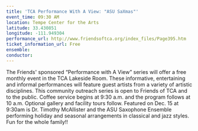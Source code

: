 ```yaml
---
title: 'TCA Performance With A View: "ASU SaXmas"'
event_time: 09:30 AM
location: Tempe Center for the Arts
latitude: 33.430851
longitude: -111.949304
performance_url: http://www.friendsoftca.org/index_files/Page395.htm
ticket_information_url: Free
ensemble: 
conductor: 
---
```

The Friends' sponsored &#8220;Performance with A View&#8221; series will offer a free monthly event in the TCA Lakeside Room. These informative, entertaining and informal performances will feature guest artists from a variety of artistic disciplines. This community outreach series is open to Friends of TCA and to the public. Coffee service begins at 9:30 a.m. and the program follows at 10 a.m. Optional gallery and facility tours follow.  Featured on Dec. 15 at 9:30am is Dr. Timothy McAllister and the ASU Saxophone Ensemble performing holiday and seasonal arrangements in classical and jazz styles.  Fun for the whole family!!